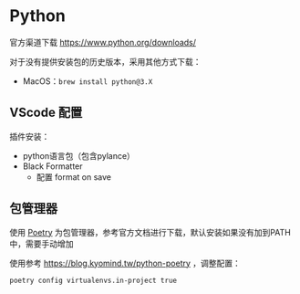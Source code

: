 # Python
官方渠道下载 https://www.python.org/downloads/

对于没有提供安装包的历史版本，采用其他方式下载：
- MacOS：`brew install python@3.X`

## VScode 配置
插件安装：
- python语言包（包含pylance）
- Black Formatter
  - 配置 format on save
 
## 包管理器
使用 [Poetry](https://python-poetry.org/) 为包管理器，参考官方文档进行下载，默认安装如果没有加到PATH中，需要手动增加

使用参考 https://blog.kyomind.tw/python-poetry ，调整配置：

`poetry config virtualenvs.in-project true`
